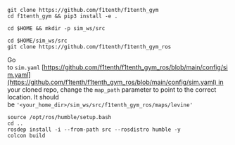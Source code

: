 ```
git clone https://github.com/f1tenth/f1tenth_gym
cd f1tenth_gym && pip3 install -e .

cd $HOME && mkdir -p sim_ws/src

cd $HOME/sim_ws/src
git clone https://github.com/f1tenth/f1tenth_gym_ros
```
Go to `sim.yaml` [https://github.com/f1tenth/f1tenth_gym_ros/blob/main/config/sim.yaml](https://github.com/f1tenth/f1tenth_gym_ros/blob/main/config/sim.yaml) in your cloned repo, change the `map_path` parameter to point to the correct location. It should be `'<your_home_dir>/sim_ws/src/f1tenth_gym_ros/maps/levine'`
```
source /opt/ros/humble/setup.bash
cd ..
rosdep install -i --from-path src --rosdistro humble -y
colcon build
```